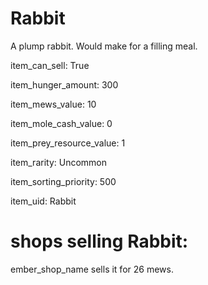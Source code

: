 # Rabbit

A plump rabbit. Would make for a filling meal.

item_can_sell: True

item_hunger_amount: 300

item_mews_value: 10

item_mole_cash_value: 0

item_prey_resource_value: 1

item_rarity: Uncommon

item_sorting_priority: 500

item_uid: Rabbit

# shops selling Rabbit:

ember_shop_name sells it for 26 mews.